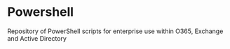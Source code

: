 # Powershell
Repository of PowerShell scripts for enterprise use within O365, Exchange and Active Directory
